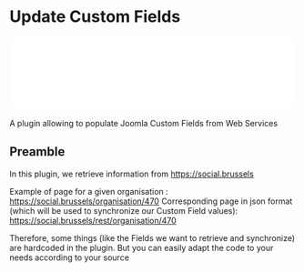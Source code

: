 # Update Custom Fields

![Banner](./banner.svg)

A plugin allowing to populate Joomla Custom Fields from Web Services

## Preamble

In this plugin, we retrieve information from <https://social.brussels>

Example of page for a given organisation :
<https://social.brussels/organisation/470>
Corresponding page in json format (which will be used to synchronize our Custom Field values):
<https://social.brussels/rest/organisation/470>

Therefore, some things (like the Fields we want to retrieve and synchronize) are hardcoded in the plugin.
But you can easily adapt the code to your needs according to your source

